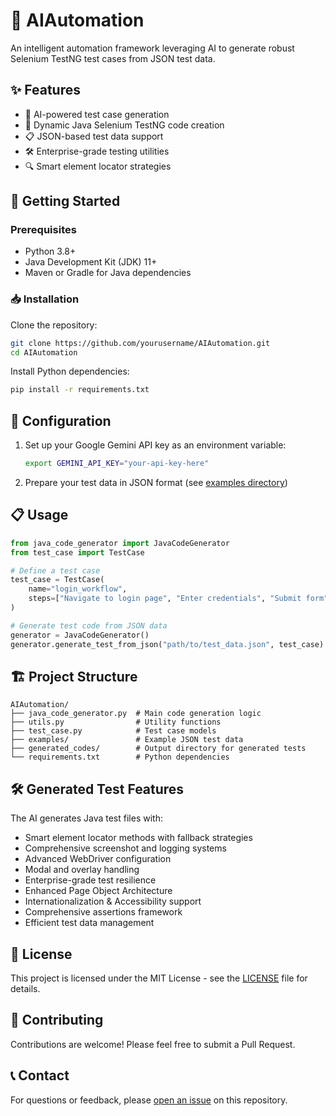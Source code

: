 # 🤖 AIAutomation

An intelligent automation framework leveraging AI to generate robust Selenium TestNG test cases from JSON test data.

## ✨ Features

- 🧠 AI-powered test case generation
- 🔄 Dynamic Java Selenium TestNG code creation
- 📋 JSON-based test data support
- 🛠️ Enterprise-grade testing utilities
- 🔍 Smart element locator strategies

## 🚀 Getting Started

### Prerequisites

- Python 3.8+
- Java Development Kit (JDK) 11+
- Maven or Gradle for Java dependencies

### 📥 Installation

Clone the repository:

```bash
git clone https://github.com/yourusername/AIAutomation.git
cd AIAutomation
```

Install Python dependencies:

```bash
pip install -r requirements.txt
```

## 🔧 Configuration

1. Set up your Google Gemini API key as an environment variable:
   ```bash
   export GEMINI_API_KEY="your-api-key-here"
   ```

2. Prepare your test data in JSON format (see [examples directory](./examples))

## 📋 Usage

```python
from java_code_generator import JavaCodeGenerator
from test_case import TestCase

# Define a test case
test_case = TestCase(
    name="login_workflow",
    steps=["Navigate to login page", "Enter credentials", "Submit form", "Verify dashboard"]
)

# Generate test code from JSON data
generator = JavaCodeGenerator()
generator.generate_test_from_json("path/to/test_data.json", test_case)
```

## 🏗️ Project Structure

```
AIAutomation/
├── java_code_generator.py  # Main code generation logic
├── utils.py                # Utility functions
├── test_case.py            # Test case models
├── examples/               # Example JSON test data
├── generated_codes/        # Output directory for generated tests
└── requirements.txt        # Python dependencies
```

## 🛠️ Generated Test Features

The AI generates Java test files with:

- Smart element locator methods with fallback strategies
- Comprehensive screenshot and logging systems
- Advanced WebDriver configuration
- Modal and overlay handling
- Enterprise-grade test resilience
- Enhanced Page Object Architecture
- Internationalization & Accessibility support
- Comprehensive assertions framework
- Efficient test data management

## 📄 License

This project is licensed under the MIT License - see the [LICENSE](LICENSE) file for details.

## 🤝 Contributing

Contributions are welcome! Please feel free to submit a Pull Request.

## 📞 Contact

For questions or feedback, please [open an issue](https://github.com/yourusername/AIAutomation/issues) on this repository.
